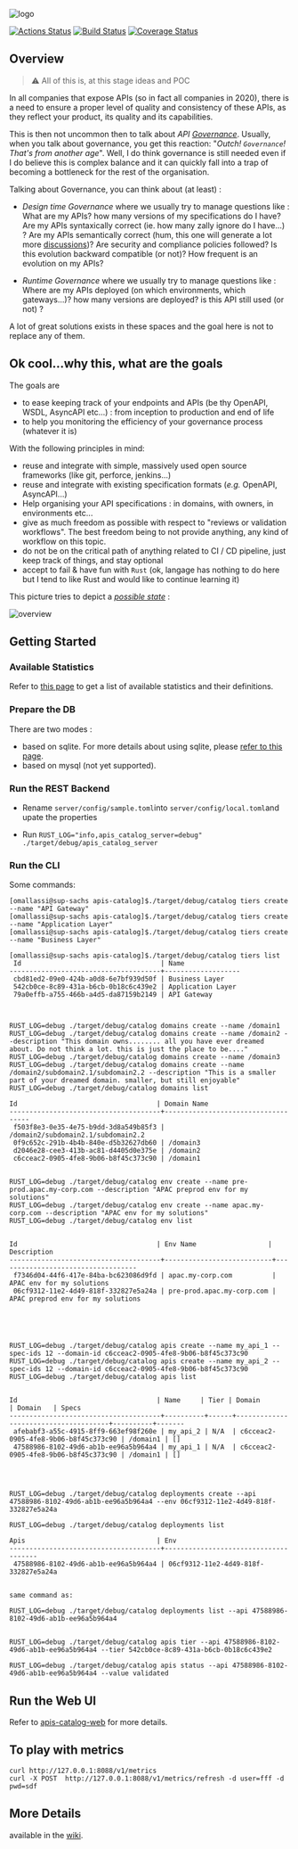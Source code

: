 ![logo](https://raw.githubusercontent.com/wiki/omallassi/apis-catalog/assets/logo.png)

[![Actions Status](https://github.com/omallassi/apis-catalog/workflows/Rust/badge.svg)](https://github.com/omallassi/apis-catalog/actions) [![Build Status](https://travis-ci.org/omallassi/apis-catalog.svg?branch=master)](https://travis-ci.org/omallassi/apis-catalog) [![Coverage Status](https://coveralls.io/repos/github/omallassi/apis-catalog/badge.svg?branch=master)](https://coveralls.io/github/omallassi/apis-catalog?branch=master)

## Overview 
> :warning: All of this is, at this stage ideas and POC

In all companies that expose APIs (so in fact all companies in 2020), there is a need to ensure a proper level of quality and consistency of these APIs, as they reflect your product, its quality and its capabilities.

This is then not uncommon then to talk about *API [Governance](#about-governance)*. Usually, when you talk about governance, you get this reaction: "_Outch! `Governance`! That's from another age_". Well, I do think governance is still needed even if I do believe this is complex balance and it can quickly fall into a trap of becoming a bottleneck for the rest of the organisation.

Talking about Governance, you can think about (at least) :

* _Design time Governance_ where we usually try to manage questions like : What are my APIs? how many versions of my specifications do I have? Are my APIs syntaxically correct (ie. how many zally ignore do I have...) ? Are my APIs semantically correct (hum, this one will generate a lot more [discussions](#about-governance))? Are security and compliance policies followed? Is this evolution backward compatible (or not)? How frequent is an evolution on my APIs?

* _Runtime Governance_ where we usually try to manage questions like : Where are my APIs deployed (on which environments, which gateways...)? how many versions are deployed? is this API still used (or not) ?

A lot of great solutions exists in these spaces and the goal here is not to replace any of them. 

## Ok cool...why this, what are the goals

The goals are 

* to ease keeping track of your endpoints and APIs (be thy OpenAPI, WSDL, AsyncAPI etc...) : from inception to production and end of life
* to help you monitoring the efficiency of your governance process (whatever it is)

With the following principles in mind: 

* reuse and integrate with simple, massively used open source frameworks (like git, perforce, jenkins...)
* reuse and integrate with existing specification formats (_e.g._ OpenAPI, AsyncAPI...)
* Help organising your API specifications : in domains, with owners, in environments etc...
* give as much freedom as possible with respect to "reviews or validation workflows". The best freedom being to not provide anything, any kind of workflow on this topic. 
* do not be on the critical path of anything related to CI / CD pipeline, just keep track of things, and stay optional
* accept to fail & have fun with `Rust` (ok, langage has nothing to do here but I tend to like Rust and would like to continue learning it)

This picture tries to depict a [_possible state_](https://github.com/omallassi/apis-catalog/wiki/overview) : 

![overview](https://raw.githubusercontent.com/wiki/omallassi/apis-catalog/assets/287a566176d137e603a1305388877384.png)

## Getting Started

### Available Statistics

Refer to [this page](https://github.com/omallassi/apis-catalog/wiki/stats-overview) to get a list of available statistics and their definitions. 

### Prepare the DB 

There are two modes : 

* based on sqlite. For more details about using sqlite, please [refer to this page](https://github.com/omallassi/apis-catalog/wiki/installation).
* based on mysql (not yet supported).

### Run  the REST Backend

* Rename `server/config/sample.toml`into `server/config/local.toml`and upate the properties

* Run `RUST_LOG="info,apis_catalog_server=debug" ./target/debug/apis_catalog_server`

### Run the CLI
Some commands: 
```
[omallassi@sup-sachs apis-catalog]$./target/debug/catalog tiers create --name "API Gateway"
[omallassi@sup-sachs apis-catalog]$./target/debug/catalog tiers create --name "Application Layer"
[omallassi@sup-sachs apis-catalog]$./target/debug/catalog tiers create --name "Business Layer"

[omallassi@sup-sachs apis-catalog]$./target/debug/catalog tiers list
 Id                                   | Name 
--------------------------------------+-------------------
 cbd81ed2-09e0-424b-a0d8-6e7bf939d50f | Business Layer 
 542cb0ce-8c89-431a-b6cb-0b18c6c439e2 | Application Layer 
 79a0effb-a755-466b-a4d5-da87159b2149 | API Gateway 



RUST_LOG=debug ./target/debug/catalog domains create --name /domain1
RUST_LOG=debug ./target/debug/catalog domains create --name /domain2 --description "This domain owns........ all you have ever dreamed about. Do not think a lot. this is just the place to be...."
RUST_LOG=debug ./target/debug/catalog domains create --name /domain3
RUST_LOG=debug ./target/debug/catalog domains create --name /domain2/subdomain2.1/subdomain2.2 --description "This is a smaller part of your dreamed domain. smaller, but still enjoyable"
RUST_LOG=debug ./target/debug/catalog domains list

Id                                   | Domain Name 
--------------------------------------+------------------------------------
 f503f8e3-0e35-4e75-b9dd-3d8a549b85f3 | /domain2/subdomain2.1/subdomain2.2 
 0f9c652c-291b-4b4b-840e-d5b32627db60 | /domain3 
 d2046e28-cee3-413b-ac81-d4405d0e375e | /domain2 
 c6cceac2-0905-4fe8-9b06-b8f45c373c90 | /domain1 


RUST_LOG=debug ./target/debug/catalog env create --name pre-prod.apac.my-corp.com --description "APAC preprod env for my solutions"
RUST_LOG=debug ./target/debug/catalog env create --name apac.my-corp.com --description "APAC env for my solutions"
RUST_LOG=debug ./target/debug/catalog env list


Id                                   | Env Name                  | Description 
--------------------------------------+---------------------------+-----------------------------------
 f7346d04-44f6-417e-84ba-bc623086d9fd | apac.my-corp.com          | APAC env for my solutions 
 06cf9312-11e2-4d49-818f-332827e5a24a | pre-prod.apac.my-corp.com | APAC preprod env for my solutions 





RUST_LOG=debug ./target/debug/catalog apis create --name my_api_1 --spec-ids 12 --domain-id c6cceac2-0905-4fe8-9b06-b8f45c373c90
RUST_LOG=debug ./target/debug/catalog apis create --name my_api_2 --spec-ids 12 --domain-id c6cceac2-0905-4fe8-9b06-b8f45c373c90
RUST_LOG=debug ./target/debug/catalog apis list


Id                                   | Name     | Tier | Domain                               | Domain   | Specs 
--------------------------------------+----------+------+--------------------------------------+----------+-------
 afebabf3-a55c-4915-8ff9-663ef98f260e | my_api_2 | N/A  | c6cceac2-0905-4fe8-9b06-b8f45c373c90 | /domain1 | [] 
 47588986-8102-49d6-ab1b-ee96a5b964a4 | my_api_1 | N/A  | c6cceac2-0905-4fe8-9b06-b8f45c373c90 | /domain1 | [] 




RUST_LOG=debug ./target/debug/catalog deployments create --api 47588986-8102-49d6-ab1b-ee96a5b964a4 --env 06cf9312-11e2-4d49-818f-332827e5a24a

RUST_LOG=debug ./target/debug/catalog deployments list

Apis                                 | Env 
--------------------------------------+--------------------------------------
 47588986-8102-49d6-ab1b-ee96a5b964a4 | 06cf9312-11e2-4d49-818f-332827e5a24a 


same command as: 

RUST_LOG=debug ./target/debug/catalog deployments list --api 47588986-8102-49d6-ab1b-ee96a5b964a4


RUST_LOG=debug ./target/debug/catalog apis tier --api 47588986-8102-49d6-ab1b-ee96a5b964a4 --tier 542cb0ce-8c89-431a-b6cb-0b18c6c439e2

RUST_LOG=debug ./target/debug/catalog apis status --api 47588986-8102-49d6-ab1b-ee96a5b964a4 --value validated

```

## Run the Web UI 
Refer to [apis-catalog-web](https://github.com/omallassi/apis-catalog-web) for more details. 

## To play with metrics

```
curl http://127.0.0.1:8088/v1/metrics
curl -X POST  http://127.0.0.1:8088/v1/metrics/refresh -d user=fff -d pwd=sdf
```

## More Details
available in the [wiki](https://github.com/omallassi/apis-catalog/wiki).
